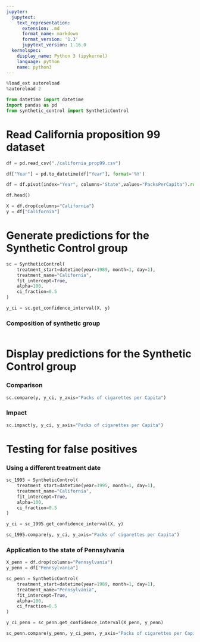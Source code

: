 ```yaml
---
jupyter:
  jupytext:
    text_representation:
      extension: .md
      format_name: markdown
      format_version: '1.3'
      jupytext_version: 1.16.0
  kernelspec:
    display_name: Python 3 (ipykernel)
    language: python
    name: python3
---
```


```python
%load_ext autoreload
%autoreload 2
```

```python
from datetime import datetime
import pandas as pd
from synthetic_control import SyntheticControl
```

# Read California proposition 99 dataset

```python
df = pd.read_csv("./california_prop99.csv")
```

```python
df["Year"] = pd.to_datetime(df["Year"], format='%Y')
```

```python
df = df.pivot(index="Year", columns="State",values="PacksPerCapita").round(1)
```

```python
df.head()
```

```python
X = df.drop(columns="California")
y = df["California"]
```

# Generate predictions for the Synthetic Control group

```python
sc = SyntheticControl(
    treatment_start=datetime(year=1989, month=1, day=1), 
    treatment_name="California",
    fit_intercept=True, 
    alpha=100, 
    ci_fraction=0.5
)
```

```python
y_ci = sc.get_confidence_interval(X, y)
```

### Composition of synthetic group

```python

```

# Display predictions for the Synthetic Control group


### Comparison

```python
sc.compare(y, y_ci, y_axis="Packs of cigarettes per Capita")
```

### Impact

```python
sc.impact(y, y_ci, y_axis="Packs of cigarettes per Capita")
```

# Testing for false positives


### Using a different treatment date

```python
sc_1995 = SyntheticControl(
    treatment_start=datetime(year=1995, month=1, day=1), 
    treatment_name="California",
    fit_intercept=True, 
    alpha=100, 
    ci_fraction=0.5
)
```

```python
y_ci = sc_1995.get_confidence_interval(X, y)
```

```python
sc_1995.compare(y, y_ci, y_axis="Packs of cigarettes per Capita")
```

### Application to the state of Pennsylvania 

```python
X_penn = df.drop(columns="Pennsylvania")
y_penn = df["Pennsylvania"]
```

```python
sc_penn = SyntheticControl(
    treatment_start=datetime(year=1989, month=1, day=1), 
    treatment_name="Pennsylvania",
    fit_intercept=True, 
    alpha=100, 
    ci_fraction=0.5
)
```

```python
y_ci_penn = sc_penn.get_confidence_interval(X_penn, y_penn)
```

```python
sc_penn.compare(y_penn, y_ci_penn, y_axis="Packs of cigarettes per Capita")
```

```python

```
